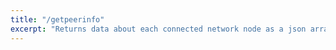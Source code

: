 ```yaml
---
title: "/getpeerinfo"
excerpt: "Returns data about each connected network node as a json array of objects."
---
```

